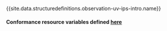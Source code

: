 {{site.data.structuredefinitions.observation-uv-ips-intro.name}}

#### Conformance resource variables defined [here](http://wiki.hl7.org/index.php?title=IG_Publisher_Documentation#Jekyll)
